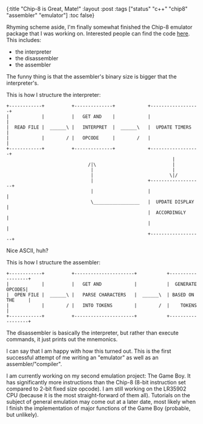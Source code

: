 {:title "Chip-8 is Great, Mate!"
 :layout :post
 :tags  ["status" "c++" "chip8" "assembler" "emulator"]
 :toc false}

Rhyming scheme aside, I'm finally somewhat finished the Chip-8 emulator package
that I was working on. Interested people can find the code [here][0]. This
includes:

- the interpreter
- the disassembler
- the assembler

The funny thing is that the assembler's binary size is bigger that the
interpreter's.

This is how I structure the interpreter:

```
+------------+          +--------------+            +------------------+
|            |          |   GET AND    |            |                  |
|  READ FILE |  ______\ |   INTERPRET  |  ______\   |  UPDATE TIMERS   |
|            |        / |   OPCODE     |        /   |                  |
+------------+          +--------------+            +------------------+
                                                             |
                              /|\                            |
                               |                             |
                               |                            \|/
                               |                    +-------------------+
                               |                    |                   |
                               \_________________   |  UPDATE DISPLAY   |
                                                    |  ACCORDINGLY      |
                                                    |                   |
                                                    +-------------------+
```

Nice ASCII, huh?

This is how I structure the assembler:

```
+------------+          +----------------------+           +------------------+
|            |          |   GET AND            |           |  GENERATE OPCODES|
|  OPEN FILE |  ______\ |   PARSE CHARACTERS   |  ______\  | BASED ON THE     |
|            |        / |   INTO TOKENS        |        /  |    TOKENS        |
+------------+          +----------------------+           +------------------+
```

The disassembler is basically the interpreter, but rather than execute commands,
it just prints out the mnemonics.

I can say that I am happy with how this turned out. This is the first successful
attempt of me writing an "emulator" as well as an assembler/"compiler".

I am currently working on my second emulation project: The Game Boy. It has
significantly more instructions than the Chip-8 (8-bit instruction set compared
to 2-bit fixed size opcode). I am still working on the LR35902 CPU (because it
is the most straight-forward of them all). Tutorials on the subject of general
emulation may come out at a later date, most likely when I finish the
implementation of major functions of the Game Boy (probable, but unlikely).

[0]: https://github.com/cheukyin699/chip-8-tools/
